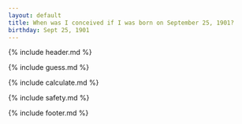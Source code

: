 ```yaml
---
layout: default
title: When was I conceived if I was born on September 25, 1901?
birthday: Sept 25, 1901
---
```


{% include header.md %}

{% include guess.md %}

{% include calculate.md %}

{% include safety.md %}

{% include footer.md %}



